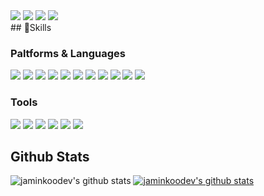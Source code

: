 <div>
  <img src="https://img.shields.io/badge/jmkoo.dev@gmail.com-EA4335?style=flat-square&logo=gmail&logoColor=white"/>
  <img src="https://img.shields.io/badge/jmkoo-20C997?style=flat-square&logo=velog&logoColor=white"/>
  <img src="https://img.shields.io/badge/jmkoo98-E4405F?style=flat-square&logo=instagram&logoColor=white"/>
  <img src="https://img.shields.io/badge/Jamin Koo-1877F2?style=flat-square&logo=facebook&logoColor=white"/>
</div>
## 💪Skills

### Paltforms & Languages
<div>
<!-- Android -->
<img src="https://img.shields.io/badge/Android-3DDC84?style=flat-square&logo=Android&logoColor=white"/>
<!-- IOS -->
<img src="https://img.shields.io/badge/iOS-000000?style=flat-square&logo=ios&logoColor=white"/>
<!-- Flutter -->
<img src="https://img.shields.io/badge/Flutter-02569B?style=flat-square&logo=flutter&logoColor=white"/>
<!-- Capacitor -->
<img src="https://img.shields.io/badge/Capacitor-119EFF?style=flat-square&logo=capacitor&logoColor=white"/>
<!-- Vue.js -->
<img src="https://img.shields.io/badge/Vue.js-4FC08D?style=flat-square&logo=vue.js&logoColor=white"/>

<!-- Kotlin -->
<img src="https://img.shields.io/badge/kotlin-7F52FF?style=flat-square&logo=kotlin&logoColor=white"/>
<!-- Swift -->
<img src="https://img.shields.io/badge/Swift-F05138?style=flat-square&logo=swift&logoColor=white"/>
<!-- Dart -->
<img src="https://img.shields.io/badge/Dart-0175C2?style=flat-square&logo=dart&logoColor=white"/>
<!-- TypeScript -->
<img src="https://img.shields.io/badge/TypeScript-3178C6?style=flat-square&logo=typescript&logoColor=white"/>
<!-- Java -->
<img src="https://img.shields.io/badge/Java-007396?style=flat-square&logo=java&logoColor=white"/>
<!-- Python -->
<img src="https://img.shields.io/badge/Python-3776AB?style=flat-square&logo=python&logoColor=white"/>
</div>

### Tools
<div>
<!-- Jetpack Compose -->
<img src="https://img.shields.io/badge/Jetpack Compose-4285F4?style=flat-square&logo=jetpackcompose&logoColor=white"/>
<!-- Firebase -->
<img src="https://img.shields.io/badge/Firebase-FFCA28?style=flat-square&logo=firebase&logoColor=white"/>
<!-- Vuetify -->
<img src="https://img.shields.io/badge/Vuetify-1867C0?style=flat-square&logo=vuetify&logoColor=white"/>
<!-- Spring Boot -->
<img src="https://img.shields.io/badge/Spring Boot-6DB33F?style=flat-square&logo=springboot&logoColor=white"/>
<!-- ElasticSearch -->
<img src="https://img.shields.io/badge/ElasticSearch-005571?style=flat-square&logo=elasticsearch&logoColor=white"/>
<!-- git -->
<img src="https://img.shields.io/badge/Git-F05032?style=flat-square&logo=git&logoColor=white"/>
</div>

## Github Stats


![jaminkoodev's github stats](https://github-readme-stats.vercel.app/api?username=jaminkoodev&show_icons=true)
[![jaminkoodev's github stats](https://github-readme-stats.vercel.app/api/top-langs/?username=jaminkoodev&show_icons=true&hide_border=true&title_color=004386&icon_color=004386&layout=compact)](https://github.com/jaminkoodev)
